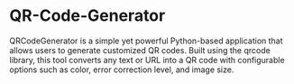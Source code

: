 # QR-Code-Generator
QRCodeGenerator is a simple yet powerful Python-based application that allows users to generate customized QR codes. Built using the qrcode library, this tool converts any text or URL into a QR code with configurable options such as color, error correction level, and image size. 
